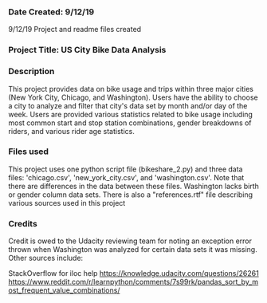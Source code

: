 ### Date Created: 9/12/19
9/12/19 Project and readme files created

### Project Title: US City Bike Data Analysis

### Description
This project provides data on bike usage and trips within three major cities (New York City, Chicago, and Washington).  Users have the ability to choose a city to analyze and filter that city's data set by month and/or day of the week. Users are provided various statistics related to bike usage including most common start and stop station combinations, gender breakdowns of riders, and various rider age statistics.  

### Files used
This project uses one python script file (bikeshare_2.py) and three data files: 'chicago.csv', 'new_york_city.csv', and 'washington.csv'. Note that there are differences in the data between these files. Washington lacks birth or gender column data sets. There is also a "references.rtf" file describing various sources used in this project 

### Credits
Credit is owed to the Udacity reviewing team for noting an exception error thrown when Washington was analyzed for certain data sets it was missing. 
Other sources include: 

StackOverflow for iloc help
https://knowledge.udacity.com/questions/26261
https://www.reddit.com/r/learnpython/comments/7s99rk/pandas_sort_by_most_frequent_value_combinations/


